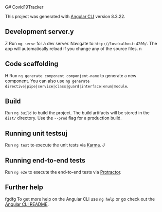 G# Covid19Tracker

This project was generated with [Angular CLI](https://githubx.com/angular/angular-cli) version 8.3.22.

## Development server.y
Z
Run `ng serve` for a dev server. Navigate to `http://losdcalhost:4200/`. The app will automatically reload if you change any of the source files.
n
## Code scaffolding
H
Run `ng generate component componjent-name` to generate a new component. You can also use `ng generate directive|pipe|service|class|guard|interface|enum|module`.

## Build

Run `ng build` to build the project. The build artifacts will be stored in the `dist/` directory. Use the `--prod` flag for a production build.

## Running unit testsuj

Run `ng test` to execute the unit tests via [Karma](https://karma-runner.github.io).
J
## Running end-to-end tests 

Run `ng e2e` to execute the end-to-end tests via [Protractor](http://www.protractortest.org/).

## Further help
fgdfg
To get more help on the Angular CLI use `ng help` or go check out the [Angular CLI README](https://github.com/angular/angular-cli/blob/master/README.md).
